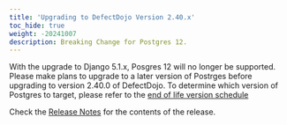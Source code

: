 ```yaml
---
title: 'Upgrading to DefectDojo Version 2.40.x'
toc_hide: true
weight: -20241007
description: Breaking Change for Postgres 12.
---
```

With the upgrade to Django 5.1.x, Posgres 12 will no longer be supported. Please make plans to upgrade to a later version of Postrges before upgrading to version 2.40.0 of DefectDojo. To determine which version of Postgres to target, please refer to the [end of life version schedule](https://endoflife.date/postgresql)

Check the [Release Notes](https://github.com/DefectDojo/django-DefectDojo/releases/tag/2.40.0) for the contents of the release.
